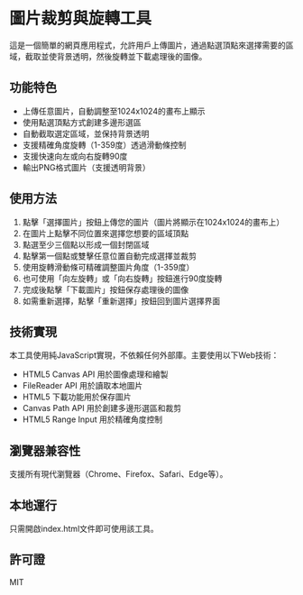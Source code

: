 # 圖片裁剪與旋轉工具

這是一個簡單的網頁應用程式，允許用戶上傳圖片，通過點選頂點來選擇需要的區域，截取並使背景透明，然後旋轉並下載處理後的圖像。

## 功能特色

- 上傳任意圖片，自動調整至1024x1024的畫布上顯示
- 使用點選頂點方式創建多邊形選區
- 自動截取選定區域，並保持背景透明
- 支援精確角度旋轉（1-359度）透過滑動條控制
- 支援快速向左或向右旋轉90度
- 輸出PNG格式圖片（支援透明背景）

## 使用方法

1. 點擊「選擇圖片」按鈕上傳您的圖片（圖片將顯示在1024x1024的畫布上）
2. 在圖片上點擊不同位置來選擇您想要的區域頂點
3. 點選至少三個點以形成一個封閉區域
4. 點擊第一個點或雙擊任意位置自動完成選擇並裁剪
5. 使用旋轉滑動條可精確調整圖片角度（1-359度）
6. 也可使用「向左旋轉」或「向右旋轉」按鈕進行90度旋轉
7. 完成後點擊「下載圖片」按鈕保存處理後的圖像
8. 如需重新選擇，點擊「重新選擇」按鈕回到圖片選擇界面

## 技術實現

本工具使用純JavaScript實現，不依賴任何外部庫。主要使用以下Web技術：

- HTML5 Canvas API 用於圖像處理和繪製
- FileReader API 用於讀取本地圖片
- HTML5 下載功能用於保存圖片
- Canvas Path API 用於創建多邊形選區和裁剪
- HTML5 Range Input 用於精確角度控制

## 瀏覽器兼容性

支援所有現代瀏覽器（Chrome、Firefox、Safari、Edge等）。

## 本地運行

只需開啟index.html文件即可使用該工具。

## 許可證

MIT 